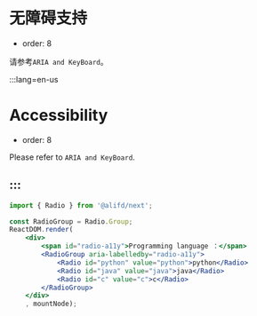 # 无障碍支持

- order: 8

请参考`ARIA and KeyBoard`。


:::lang=en-us
# Accessibility

- order: 8

Please refer to `ARIA and KeyBoard`.

:::
---

````jsx
import { Radio } from '@alifd/next';

const RadioGroup = Radio.Group;
ReactDOM.render(
    <div>
        <span id="radio-a11y">Programming language ：</span>
        <RadioGroup aria-labelledby="radio-a11y">
            <Radio id="python" value="python">python</Radio>
            <Radio id="java" value="java">java</Radio>
            <Radio id="c" value="c">c</Radio>
        </RadioGroup>
    </div>
    , mountNode);

````
